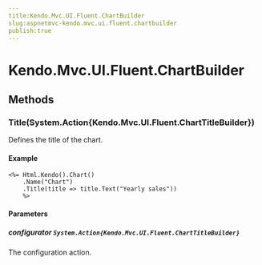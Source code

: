```yaml
---
title:Kendo.Mvc.UI.Fluent.ChartBuilder
slug:aspnetmvc-kendo.mvc.ui.fluent.chartbuilder
publish:true
---
```


# Kendo.Mvc.UI.Fluent.ChartBuilder

## Methods

### Title(System.Action{Kendo.Mvc.UI.Fluent.ChartTitleBuilder})
Defines the title of the chart.

#### Example
    <%= Html.Kendo().Chart()
        .Name("Chart")
        .Title(title => title.Text("Yearly sales"))
        %>

#### Parameters

##### configurator `System.Action{Kendo.Mvc.UI.Fluent.ChartTitleBuilder}`
The configuration action.
